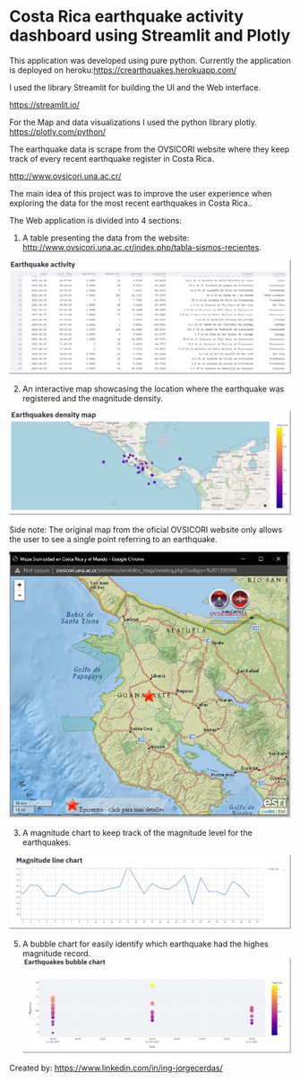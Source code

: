 # Costa Rica earthquake activity dashboard using Streamlit and Plotly

This application was developed using pure python. Currently the application is deployed on heroku:https://crearthquakes.herokuapp.com/

I used the library Streamlit for building the UI and the Web interface. 

https://streamlit.io/

For the Map and data visualizations I used the python library plotly.
https://plotly.com/python/

The earthquake data is scrape from the OVSICORI website where they keep track of every recent earthquake register in Costa Rica. 

http://www.ovsicori.una.ac.cr/

The main idea of this project was to improve the user experience when exploring the data for the most recent earthquakes in Costa Rica.. 

The Web application is divided into 4 sections:

  1. A table presenting the data from the website: http://www.ovsicori.una.ac.cr/index.php/tabla-sismos-recientes.

  ![alt text](https://raw.githubusercontent.com/georgedevcode/cr_earthquake_dashboard/master/img/earthquake_data.png)

  2. An interactive map showcasing the location where the earthquake was registered and the magnitude density.

  ![alt text](https://raw.githubusercontent.com/georgedevcode/cr_earthquake_dashboard/master/img/map.png)

  Side note: The original map from the oficial OVSICORI website only allows the user to see a single point referring to an earthquake.

  ![alt text](https://raw.githubusercontent.com/georgedevcode/cr_earthquake_dashboard/master/img/old_map.png)

  3. A magnitude chart to keep track of the magnitude level for the earthquakes.

  ![alt text](https://raw.githubusercontent.com/georgedevcode/cr_earthquake_dashboard/master/img/line_chart.png)

  5. A bubble chart for easily identify which earthquake had the highes magnitude record.
  ![alt text](https://raw.githubusercontent.com/georgedevcode/cr_earthquake_dashboard/master/img/buble_chart.png)
   
 Created by: https://www.linkedin.com/in/ing-jorgecerdas/
